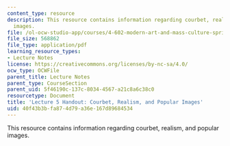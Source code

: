 ```yaml
---
content_type: resource
description: This resource contains information regarding courbet, realism, and popular
  images.
file: /ol-ocw-studio-app/courses/4-602-modern-art-and-mass-culture-spring-2012/40f43b3bfa874d79a36e167d89684534_MIT4_602S12_lec05.pdf
file_size: 568862
file_type: application/pdf
learning_resource_types:
- Lecture Notes
license: https://creativecommons.org/licenses/by-nc-sa/4.0/
ocw_type: OCWFile
parent_title: Lecture Notes
parent_type: CourseSection
parent_uid: 5f46190c-137c-8034-4567-a21c8a6c38c0
resourcetype: Document
title: 'Lecture 5 Handout: Courbet, Realism, and Popular Images'
uid: 40f43b3b-fa87-4d79-a36e-167d89684534
---
```

This resource contains information regarding courbet, realism, and popular images.